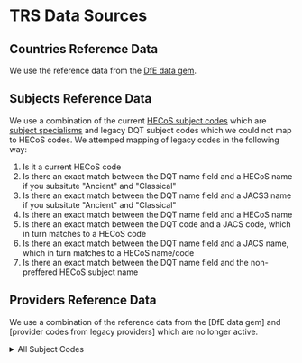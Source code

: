 # TRS Data Sources

## Countries Reference Data

We use the reference data from the [DfE data gem](dfe-reference-data\lib\dfe\reference_data\countries_and_territories.rb).

## Subjects Reference Data

We use a combination of the current [HECoS subject codes](https://www.hesa.ac.uk/collection/c24053/) which are [subject specialisms](https://www.hesa.ac.uk/collection/c24053/e/SBJCA) and legacy DQT subject codes which we could not map to HECoS codes.
We attemped mapping of legacy codes in the following way:

1. Is it a current HECoS code
2. Is there an exact match between the DQT name field and a HECoS name if you subsitute "Ancient" and "Classical"
3. Is there an exact match between the DQT name field and a JACS3 name if you subsitute "Ancient" and "Classical"
4. Is there an exact match between the DQT name field and a HECoS name
5. Is there an exact match between the DQT code and a JACS code, which in turn matches to a HECoS code
6. Is there an exact match between the DQT name field and a JACS name, which in turn matches to a HECoS name/code
7. Is there an exact match between the DQT name field and the non-preffered HECoS subject name

## Providers Reference Data

We use a combination of the reference data from the [DfE data gem] and [provider codes from legacy providers] which are no longer active.

<details>
  <summary>All Subject Codes</summary>

 <details>

 <summary>HECoS Subject Codes</summary>

| Field | Code   | Label                                    |
| ----- | ------ | ---------------------------------------- |
| SBJCA | 100048 | design                                   |
| SBJCA | 100061 | graphic design                           |
| SBJCA | 100068 | dance                                    |
| SBJCA | 100069 | drama                                    |
| SBJCA | 100071 | performing arts                          |
| SBJCA | 100078 | business and management                  |
| SBJCA | 100079 | business studies                         |
| SBJCA | 100150 | construction and the built environment   |
| SBJCA | 100184 | general or integrated engineering        |
| SBJCA | 100202 | manufacturing engineering                |
| SBJCA | 100225 | materials science                        |
| SBJCA | 100300 | classical studies                        |
| SBJCA | 100302 | history                                  |
| SBJCA | 100320 | English studies                          |
| SBJCA | 100321 | French language                          |
| SBJCA | 100323 | German language                          |
| SBJCA | 100326 | Italian language                         |
| SBJCA | 100329 | modern languages                         |
| SBJCA | 100337 | philosophy                               |
| SBJCA | 100346 | biology                                  |
| SBJCA | 100358 | applied computing                        |
| SBJCA | 100366 | computer science                         |
| SBJCA | 100372 | information technology                   |
| SBJCA | 100381 | environmental sciences                   |
| SBJCA | 100390 | general science                          |
| SBJCA | 100403 | mathematics                              |
| SBJCA | 100409 | geography                                |
| SBJCA | 100425 | physics                                  |
| SBJCA | 100444 | media and communication studies          |
| SBJCA | 100450 | economics                                |
| SBJCA | 100473 | health studies                           |
| SBJCA | 100476 | health and social care                   |
| SBJCA | 100485 | law                                      |
| SBJCA | 100510 | early years teaching                     |
| SBJCA | 100511 | primary teaching                         |
| SBJCA | 100642 | music education and teaching             |
| SBJCA | 100891 | hospitality                              |
| SBJCA | 101017 | food and beverage studies                |
| SBJCA | 101126 | classical Greek studies                  |
| SBJCA | 101142 | Portuguese language                      |
| SBJCA | 101165 | Chinese languages                        |
| SBJCA | 101169 | Japanese languages                       |
| SBJCA | 101192 | Arabic languages                         |
| SBJCA | 100050 | product design                           |
| SBJCA | 100091 | public services                          |
| SBJCA | 100092 | retail management                        |
| SBJCA | 100097 | sports management                        |
| SBJCA | 100101 | travel and tourism                       |
| SBJCA | 100209 | production and manufacturing engineering |
| SBJCA | 100214 | textiles technology                      |
| SBJCA | 100330 | Russian languages                        |
| SBJCA | 100332 | Spanish language                         |
| SBJCA | 100333 | Welsh language                           |
| SBJCA | 100339 | religious studies                        |
| SBJCA | 100343 | applied biology                          |
| SBJCA | 100406 | statistics                               |
| SBJCA | 100417 | chemistry                                |
| SBJCA | 100433 | sport and exercise sciences              |
| SBJCA | 100456 | childhood studies                        |
| SBJCA | 100471 | social sciences                          |
| SBJCA | 100497 | psychology                               |
| SBJCA | 100513 | teaching English as a foreign language   |
| SBJCA | 100610 | UK government/parliamentary studies      |
| SBJCA | 100893 | recreation and leisure studies           |
| SBJCA | 101038 | applied chemistry                        |
| SBJCA | 101060 | applied physics                          |
| SBJCA | 101117 | ancient Hebrew language                  |
| SBJCA | 101361 | creative arts and design                 |
| SBJCA | 101373 | hair and beauty sciences                 |
| SBJCA | 101410 | historical linguistics                   |
| SBJCA | 101420 | Latin language                           |

 </details>
 
 </details>

